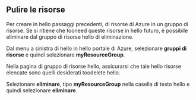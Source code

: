 ## <a name="clean-up-resources"></a>Pulire le risorse

Per creare in hello passaggi precedenti, di risorse di Azure in un gruppo di risorse. Se si ritiene che tooneed queste risorse in hello futuro, è possibile eliminare dal gruppo di risorse hello di eliminazione.
 
Dal menu a sinistra di hello in hello portale di Azure, selezionare **gruppi di risorse** e quindi selezionare **myResourceGroup**.

Nella pagina di gruppo di risorse hello, assicurarsi che tale hello risorse elencate sono quelli desiderati toodelete hello.

Selezionare **eliminare**, tipo **myResourceGroup** nella casella di testo hello e quindi selezionare **eliminare**.
